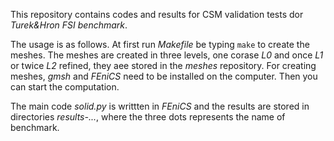 This repository contains codes and results for CSM validation tests dor *Turek&Hron FSI benchmark*.

The usage is as follows. At first run *Makefile* be typing `make` to create the meshes. 
The meshes are created in three levels, one corase *L0* and once *L1* or twice *L2* refined, they 
aee stored in the *meshes* repository. For creating meshes, *gmsh* and *FEniCS* 
need to be installed on the computer. Then you can start the computation.

The main code *solid.py* is writtten in *FEniCS* and the results are stored in directories 
*results-...*, where the three dots represents the name of benchmark.


